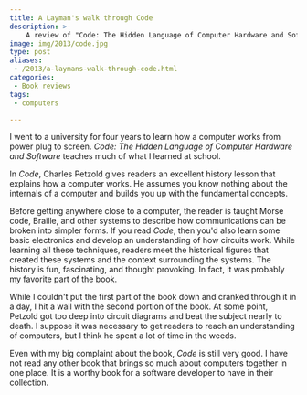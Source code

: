 ```yaml
---
title: A Layman's walk through Code
description: >-
    A review of "Code: The Hidden Language of Computer Hardware and Software"
image: img/2013/code.jpg
type: post
aliases:
 - /2013/a-laymans-walk-through-code.html
categories:
 - Book reviews
tags:
 - computers

---
```

I went to a university for four years to learn how a computer works from power
plug to screen. *Code: The Hidden Language of Computer Hardware and Software*
teaches much of what I learned at school.

In *Code*, Charles Petzold gives readers an excellent history lesson that
explains how a computer works. He assumes you know nothing about the internals
of a computer and builds you up with the fundamental concepts.

Before getting anywhere close to a computer, the reader is taught Morse code,
Braille, and other systems to describe how communications can be broken into
simpler forms. If you read *Code*, then you'd also learn some basic electronics
and develop an understanding of how circuits work. While learning all these
techniques, readers meet the historical figures that created these systems and
the context surrounding the systems. The history is fun, fascinating, and
thought provoking. In fact, it was probably my favorite part of the book.

While I couldn't put the first part of the book down and cranked through it in
a day, I hit a wall with the second portion of the book. At some point, Petzold
got too deep into circuit diagrams and beat the subject nearly to death. I
suppose it was necessary to get readers to reach an understanding of computers,
but I think he spent a lot of time in the weeds.

Even with my big complaint about the book, *Code* is still very good. I have
not read any other book that brings so much about computers together in one
place. It is a worthy book for a software developer to have in their
collection.
